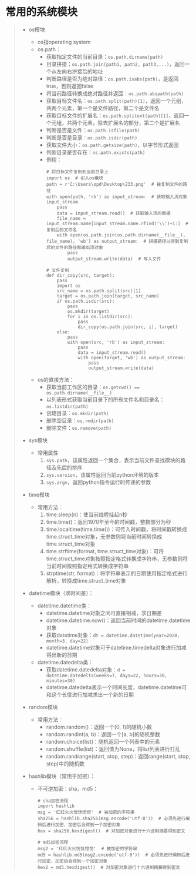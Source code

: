 # 常用的系统模块
>* os模块
>   * os指operating system
>   * os.path：
>      * 获取指定文件的当前目录：```os.path.dirname(path)```
>      * 目录拼接：```os.path.join(path1, path2, path3,...)```，返回一个从左向右拼接后的地址
>      * 判断路径是否为绝对路径：```os.path.isabs(path)```，是返回true，否则返回false
>      * 将当前路径转换成绝对路径并返回：```os.path.abspath(path)```
>      * 获取目标文件名：```os.path.split(path)[1]```，返回一个元组，共两个元素，第一个是文件路径，第二个是文件名
>      * 获取目标文件的扩展名：```os.path.splitext(path)[1]```，返回一个元组，共两个元素，除去扩展名的部分，第二个是扩展名
>      * 判断是否是文件：```os.path.isfile(path)```
>      * 判断是否是目录：```os.path.isdir(path)```
>      * 获取文件大小：```os.path.getsize(path)```，以字节形式返回
>      * 判断目录是否存在：```os.path.exists(path)```
>      * 例程：
>          ```
>          # 将目标文件复制到当前目录上
>          import os  # 引入os模块
>          path = r'C:\Users\opd\Desktop\233.png'  # 被复制文件的路径
>          with open(path, 'rb') as input_stream:  # 获取输入流对象input_stream
>              pass
>              data = input_stream.read()  # 获取输入流的数据
>              file_name = input_stream.name[input_stream.name.rfind('\\')+1:]  # 复制后的文件名
>              with open(os.path.join(os.path.dirname(__file__), file_name), 'wb') as output_stream:  # 拼接路径以得到复制后的文件的路径和输出流对象
>                  pass
>                  output_stream.write(data)  # 写入文件
>          
>          # 文件复制
>          def dir_copy(src, target):
>              pass
>              import os
>              src_name = os.path.split(src)[1]
>              target = os.path.join(target, src_name)
>              if os.path.isdir(src):
>                  pass
>                  os.mkdir(target)
>                  for i in os.listdir(src):
>                      pass
>                      dir_copy(os.path.join(src, i), target)
>              else:
>                  pass
>                  with open(src, 'rb') as input_stream:
>                      pass
>                      data = input_stream.read()
>                      with open(target, 'wb') as output_stream:
>                          pass
>                          output_stream.write(data)
>          ```
>   * os的直接方法：
>      * 获取当前工作区的目录：```os.getcwd() == os.path.dirname(__file__)```
>      * 以列表形式获取当前目录下的所有文件名和目录名：```os.listdir(path)```
>      * 创建目录：```os.mkdir(path)```
>      * 删除空目录：```os.rmdir(path)```
>      * 删除文件：```os.remove(path)```
>
>
>* sys模块
>   * 常用属性
>       1. ```sys.path```，该属性返回一个集合，表示当前文件查找模块的路径及先后的排序
>       2. ```sys.version```，该属性返回当前python环境的版本
>       3. ```sys.argv```，返回python指令运行时传递的参数
>
>
>* time模块
>   * 常用方法：
>       1. time.sleep(n)：使当前线程挂起n秒
>       2. time.time()：返回1970年至今的时间戳，整数部分为秒
>       3. time.localtime(time.time())：可传入时间戳，将时间戳转换成time.struct_time对象，无参数则将当前时间转换成time.struct_time对象
>       4. time.strftime(format, time.struct_time对象)：可将time.struct_time对象按照指定格式转换成字符串，无参数则将当前时间按照指定格式转换成字符串
>       5. strptime(str, format)：将字符串表示的日期使用指定格式进行解析，转换成time.struct_time对象
>
>
>* datetime模块（求时间差）：
>   * datetime.datetime类：
>       * datetime.datetime对象之间可直接相减，求日期差
>       * datetime.datetime.now()：返回当前时间的datetime.datetime对象
>       * 获取datetime对象：```dt = datetime.datetime(year=2020, month=3, day=22)```
>       * datetime.datetime对象可于datetime.timedelta对象进行加减得出新的日期
>   * datetime.datedelta类：
>       * 获取datetime.datedelta对象：```d = datetime.datedelta(weeks=7, days=22, hours=30, minutes=30)```
>       * datetime.datedelta表示一个时间长度，datetime.datetime可和这个长度进行加减求出一个新的日期
>
>
>* random模块
>   * 常用方法：
>       * random.random()：返回一个[0, 1)的随机小数
>       * random.randint(a, b)：返回一个[a, b]的随机整数
>       * random.choice(list)：随机返回一个列表中的元素
>       * random.shuffle(list)：返回值为None，将list列表进行打乱
>       * random.randrange(start, stop, step)：返回range(start, stop, step)中的随机数
>
>
>* hashlib模块（常用于加密）：
>   * 不可逆加密：sha，md5：
>       ```
>       # sha加密流程
>       import hashlib
>       msg = '红红火火恍恍惚惚'  # 被加密的字符串
>       sha256 = hashlib.sha256(msg.encode('utf-8'))  # 必须先进行编码后进行加密，加密后会得到一个加密对象
>       hex = sha256.hexdigest()  # 对加密对象进行十六进制摘要得到密文
>       
>       # md5加密流程
>       msg2 = '红红火火恍恍惚惚'  # 被加密的字符串
>       md5 = hashlib.md5(msg2.encode('utf-8'))  # 必须先进行编码后进行加密，加密后会得到一个加密对象
>       hex2 = md5.hexdigest()  # 对加密对象进行十六进制摘要得到密文
>       ```
>
>
